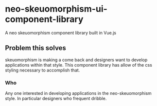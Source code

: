 # neo-skeuomorphism-ui-component-library
A neo skeuomorphism component library built in Vue.js 

## Problem this solves 
skeuomorphism is making a come back and designers want to develop applications within that style. This component library has allow of the css styling necessary to accomplish that.

### Who
Any one interested in developing applications in the neo-skeuomorphism style. In particular designers who frequent dribble.  
